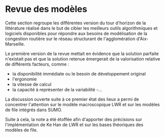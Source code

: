 # Revue des modèles

Cette section regroupe les différentes version du tour d'horizon de la littérature réalisé dans le but de cibler les meilleurs outils algorithmiques et logiciels disponibles pour répondre aux besoins de modélisation de la congestion routière sur le réseau structurant de l'agglomération d'Aix-Marseille.

Le première version de la revue mettait en évidence que la solution parfaite n'existait pas et que la solution retenue émergerait de la valorisation relative de différents facteurs, comme :
- la disponibilité immédiate ou le besoin de développement original
- l'ergonomie
- la vitesse de calcul
- la capacité à représenter de la variabilité
-...

La discussion ouverte suite à ce premier état des lieux a permi de concentrer l'attention sur le modèle macroscopique LWR et sur les modèles de file intégrés dans SUMO.

Suite à cela, la note a été étoffée afin d'apporter des précisions sur l'implémentation de Ke Han de LWR et sur les bases théoriques des modèles de file.

